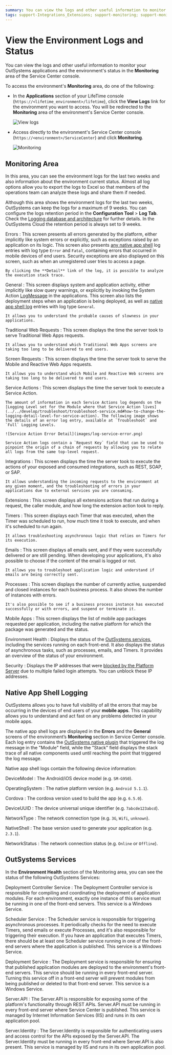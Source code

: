 ```yaml
---
summary: You can view the logs and other useful information to monitor your OutSystems applications and the environment's status in the Monitoring area of the Service Center console.
tags: support-Integrations_Extensions; support-monitoring; support-monitoring-overview
---
```


# View the Environment Logs and Status

You can view the logs and other useful information to monitor your OutSystems applications and the environment's status in the **Monitoring** area of the Service Center console.

To access the environment's **Monitoring** area, do one of the following:

* In the **Applications** section of your LifeTime console (`https://<lifetime_environment>/lifetime`), click the **View Logs** link for the environment you want to access. You will be redirected to the **Monitoring** area of the environment's Service Center console.

    ![View logs](images/monitoring-an-environment-1.png?width=500)

* Access directly to the environment's Service Center console (`https://<environment>/ServiceCenter`) and click **Monitoring**.

    ![Monitoring](images/monitoring-an-environment-2.png?width=800)

## Monitoring Area

In this area, you can see the environment logs for the last two weeks and also information about the environment current status. Almost all log options allow you to export the logs to Excel so that members of the operations team can analyze these logs and share them if needed.

Although this area shows the environment logs for the last two weeks, OutSystems can keep the logs for a maximum of 9 weeks. You can configure the logs retention period in the **Configuration Tool** > **Log Tab**. Check the [Logging database and architecture](logging/intro.md) for further details. In the OutSystems Cloud the retention period is always set to 9 weeks.

Errors
:   This screen presents all errors generated by the platform, either implicitly like system errors or explicitly, such as exceptions raised by an application on its logic. This screen also presents [any native app shell](#native-app-shell-logging) log entries with log type `Error` and `Fatal`, containing errors that occurred in mobile devices of end users. Security exceptions are also displayed on this screen, such as when an unregistered user tries to access a page.

    By clicking the **Detail** link of the log, it is possible to analyze the execution stack trace.

General
:   This screen displays system and application activity, either implicitly like slow query warnings, or explicitly by invoking the System Action [LogMessage](../../ref/apis/auto/system-actions.final.md#LogMessage) in the applications. This screen also lists the deployment steps when an application is being deployed, as well as [native app shell log](#native-app-shell-logging) entries with log type `General`.

    It allows you to understand the probable causes of slowness in your applications.

Traditional Web Requests
:   This screen displays the time the server took to serve Traditional Web Apps requests.

    It allows you to understand which Traditional Web Apps screens are taking too long to be delivered to end users.

Screen Requests
:   This screen displays the time the server took to serve the Mobile and Reactive Web Apps requests.

    It allows you to understand which Mobile and Reactive Web screens are taking too long to be delivered to end users.

<a id="service-actions-logs"></a>

Service Actions
:   This screen displays the time the server took to execute a Service Action.

    The amount of information in each Service Actions log depends on the [Logging Level set for the Module where that Service Action lives](../../develop/troubleshoot/troubleshoot-service.md#how-to-change-the-logging-detail-level-for-service-action). The following image shows the details of an error log entry, available at `Troubleshoot` and `Full` Logging Levels.

    ![Service Action Error Detail](images/log-service-error.png)

    Service Action logs contain a `Request Key` field that can be used to pinpoint the origin of a chain of requests by allowing you to relate all logs from the same top-level request.

Integrations
:   This screen displays the time the server took to execute the actions of your exposed and consumed integrations, such as REST, SOAP, or SAP.

    It allows understanding the incoming requests to the environment at any given moment, and the troubleshooting of errors in your applications due to external services you are consuming. 

Extensions
:   This screen displays all extensions actions that run during a request, the caller module, and how long the extension action took to reply.

Timers
:   This screen displays each Timer that was executed, when the Timer was scheduled to run, how much time it took to execute, and when it's scheduled to run again.

    It allows troubleshooting asynchronous logic that relies on Timers for its execution.

Emails
: This screen displays all emails sent, and if they were successfully delivered or are still pending. When developing your applications, it's also possible to choose if the content of the email is logged or not.

    It allows you to troubleshoot application logic and understand if emails are being correctly sent.

Processes
:   This screen displays the number of currently active, suspended and closed instances for each business process. It also shows the number of instances with errors.

    It's also possible to see if a business process instance has executed successfully or with errors, and suspend or terminate it.

Mobile Apps
: This screen displays the list of mobile app packages requested per application, including the native platform for which the package was generated and the status.

Environment Health
:   Displays the status of the [OutSystems services](#outsystems-services), including the services running on each front-end. It also displays the status of asynchronous tasks, such as processes, emails, and Timers. It provides an overview of the status of your environment.

Security
:   Displays the IP addresses that were [blocked by the Platform Server](../secure-the-applications/protection-against-brute-force-attacks.md) due to multiple failed login attempts. You can unblock these IP addresses.

## Native App Shell Logging

OutSystems allows you to have full visibility of all the errors that may be occurring in the devices of end users of your **mobile apps**. This capability allows you to understand and act fast on any problems detected in your mobile apps.

The native app shell logs are displayed in the **Errors** and the **General** screens of the environment’s **Monitoring** section in Service Center console. Each log entry contains the [OutSystems native plugin](../../extensibility-and-integration/mobile-plugins/intro.md) that triggered the log message in the "Module" field, while the "Stack" field displays the stack trace of all native components used until reaching the point that triggered the log message.

Native app shell logs contain the following device information:

DeviceModel
:   The Android/iOS device model (e.g. `SM-G950`).

OperatingSystem
:   The native platform version (e.g. `Android 5.1.1`).

Cordova
:   The cordova version used to build the app (e.g. `6.5.0`).

DeviceUUID
:   The device universal unique identifier (e.g. `7abcde123abcd`).

NetworkType
:   The network connection type (e.g. `3G`, `Wifi`, `unknown`).

NativeShell
:   The base version used to generate your application (e.g. `2.3.1`).

NetworkStatus
:   The network connection status (e.g. `Online` or `Offline`).

## OutSystems Services

In the **Environment Health** section of the Monitoring area, you can see the status of the following OutSystems Services:

Deployment Controller Service
:   The Deployment Controller service is responsible for compiling and coordinating the deployment of application modules. For each environment, exactly one instance of this service must be running in one of the front-end servers. This service is a Windows Service.

Scheduler Service
:   The Scheduler service is responsible for triggering asynchronous processes. It periodically checks for the need to execute Timers, send emails or execute Processes, and it's also responsible for triggering their execution. If you have an application that executes Timers, there should be at least one Scheduler service running in one of the front-end servers where the application is published. This service is a Windows Service.

Deployment Service
:   The Deployment service is responsible for ensuring that published application modules are deployed to the environment's front-end servers. This service should be running in every front-end server. Turning this service off in a front-end server will prevent modules from being published or deleted to that front-end server. This service is a Windows Service.

Server.API
:   The Server.API is responsible for exposing some of the platform's functionality through REST APIs. Server.API must be running in every front-end server where Service Center is published. This service is managed by Internet Information Services (IIS) and runs in its own application pool.

Server.Identity
:   The Server.Identity is responsible for authenticating users and access control for the APIs exposed by the Server.API. The Server.Identity must be running in every front-end where Server.API is also present. This service is managed by IIS and runs in its own application pool.
